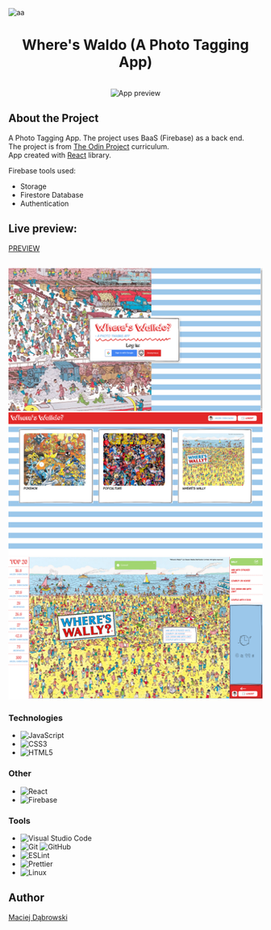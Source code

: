 <div id="top"></div>

![aa](https://img.shields.io/badge/Built%20with-React-61dafb?style=flat-square)

<div align="center">

  <h1>
    Where's Waldo (A Photo Tagging App)
  </h1><br/>

<img alt="App preview" src="https://github.com/MaciejDabrowskii/Photo-Tagging-App-Firebase/blob/main/src/assets/preview/Preview.gif?raw=true">

</div>

## About the Project

A Photo Tagging App. The project uses BaaS (Firebase) as a back end.<br/>
The project is from [The Odin Project](https://www.theodinproject.com/lessons/node-path-javascript-where-s-waldo-a-photo-tagging-app) curriculum.<br/>
App created with [React](https://reactjs.org/) library.<br/>

Firebase tools used:

- Storage
- Firestore Database
- Authentication

## Live preview:

[PREVIEW](https://maciejdabrowskii.github.io/Photo-Tagging-App-Firebase/)<br/><br/>

<img alt="App preview" src="https://github.com/MaciejDabrowskii/Photo-Tagging-App-Firebase/blob/main/src/assets/preview/app_preview_1.png?raw=true">
<br/>
<img alt="App preview" src="https://github.com/MaciejDabrowskii/Photo-Tagging-App-Firebase/blob/main/src/assets/preview/app_preview_3.png?raw=true">
<br/>
<img alt="App preview" src="https://github.com/MaciejDabrowskii/Photo-Tagging-App-Firebase/blob/main/src/assets/preview/app_preview_2.png?raw=true">
<br/>

### Technologies

- ![JavaScript](https://img.shields.io/badge/javascript-%23323330.svg?style=for-the-badge&logo=javascript&logoColor=%23F7DF1E)
- ![CSS3](https://img.shields.io/badge/css3-%231572B6.svg?style=for-the-badge&logo=css3&logoColor=white)
- ![HTML5](https://img.shields.io/badge/html5-%23E34F26.svg?style=for-the-badge&logo=html5&logoColor=white)

### Other

- ![React](https://img.shields.io/badge/react-%2320232a.svg?style=for-the-badge&logo=react&logoColor=%2361DAFB)
- ![Firebase](https://img.shields.io/badge/Firebase-039BE5?style=for-the-badge&logo=Firebase&logoColor=white)

### Tools

- ![Visual Studio Code](https://img.shields.io/badge/Visual%20Studio%20Code-0078d7.svg?style=for-the-badge&logo=visual-studio-code&logoColor=white)
- ![Git](https://img.shields.io/badge/git-%23F05033.svg?style=for-the-badge&logo=git&logoColor=white) ![GitHub](https://img.shields.io/badge/github-%23121011.svg?style=for-the-badge&logo=github&logoColor=white)
- ![ESLint](https://img.shields.io/badge/ESLint-4B3263?style=for-the-badge&logo=eslint&logoColor=white)
- ![Prettier](https://img.shields.io/badge/code_style-prettier-ff69b4.svg?style=flat-square)
- ![Linux](https://img.shields.io/badge/Linux-FCC624?style=for-the-badge&logo=linux&logoColor=black)

## Author

[Maciej Dąbrowski](https://github.com/MaciejDabrowskii)
